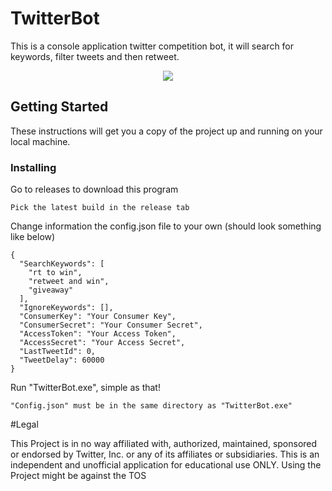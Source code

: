 # TwitterBot

This is a console application twitter competition bot, it will search for keywords, filter tweets and then retweet.

<p align="center">
    <img src="http://s16.postimg.org/rzkc3rcf9/bot_Screen.png" />
</p>

## Getting Started

These instructions will get you a copy of the project up and running on your local machine.

### Installing

Go to releases to download this program
```
Pick the latest build in the release tab
```

Change information the config.json file to your own (should look something like below)

```
{
  "SearchKeywords": [
    "rt to win",
    "retweet and win",
    "giveaway"
  ],
  "IgnoreKeywords": [],
  "ConsumerKey": "Your Consumer Key",
  "ConsumerSecret": "Your Consumer Secret",
  "AccessToken": "Your Access Token",
  "AccessSecret": "Your Access Secret",
  "LastTweetId": 0,
  "TweetDelay": 60000
}
```

Run "TwitterBot.exe", simple as that!
```
"Config.json" must be in the same directory as "TwitterBot.exe"
```

#Legal

This Project is in no way affiliated with, authorized, maintained, sponsored or endorsed by Twitter, Inc. or any of its affiliates or subsidiaries. This is an independent and unofficial application for educational use ONLY. Using the Project might be against the TOS
